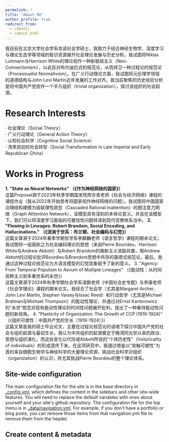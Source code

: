 ```yaml
---
permalink: /
title: "About Me"
author_profile: true
redirect_from: 
  - /about/
  - /about.html
---
```


我目前在北京大学社会学系攻读社会学硕士，我致力于结合神经生物学、深度学习与理论生态学等领域的智识资源展开社会理论发展与历史分析。我试图将Niklas Luhmann与Harrison White的理论视作一种新联结主义（Neo-Connectionism），以此反对布尔迪厄式的规范论，从而捍卫一种过程论的规范论（Processualist Normativism）。在广义行动理论方面，我试图将元伦理学领域的道德结构与John Levi Martin近年发展的工作对齐。我当前聚焦的历史经验分析是将中国共产党视作一个平凡组织（trivial organization），探讨该组织的社会起源。

Research Interests
======
· 社会理论（Social Theory） <br>
· 广义行动理论（General Action Theory） <br>
· 认知社会科学（Cognitive Social Science） <br>
· 清季民初的社会转型（Social Transformation in Late Imperial and Early Republican China）

Works in Progress
======
**1. "State as Neural Networks" （《作为神经网络的国家》）** <br>
这篇Proposal源于2023年秋季学期国发院邢亦青老师《社会与经济网络》课程的课程作业（我从2022年开始思考将国家视作神经网络的问题）。我试图将中国国家治理结构建模为级联理性疏忽（Cascaded Rational Inattention）的图注意力网络（Graph Atttention Network），该模型具有深刻的本体论意义。并且在该模型下，我们可以将深度学习面临的可置信性问题转译到现代官僚体系当中。
**2. "Flowing in Lineages: Robert Brandom, Social Encoding, and Hallucinations." （《流淌于世系：布兰顿、社会编码与幻觉》）** <br>
这篇文章源于2024年春季学期哲学系李麒麟老师《语言哲学》课程的期末论文。我试图将一组我称之为社会编码理论的思想（来自Pierre Bourideu、Harrison White与Andrew Abbott）与Robert Brandom的推断主义进路并置，用Andrew Abbott的过程论批评Bourdieu与Brandom思想中共存的康德式规范论。最后，我通过这种过程论规范论为大语言模型的幻觉现象赋予了新的意义。
3. "Agency: From Temporal Populism to _Aevum_ of Multiple Lineages" （《能动性：从时间民粹主义到多重世系的永世》）  <br>
这篇文章源于2024年秋季学期社会学系凌鹏老师《中国社会史专题》与李康老师《社会学理论》课程的期末论文。我综合了社会学（尤其是Margaret Archer, John Levi Martin, Stephen Vaisey与Issac Reed）和行动哲学（尤其是Michael Bratman与Michael Thompson）的能动性理论，并通过对Ernst Kantorowicz的“永世”观念对现有能动性理论的时间性问题展开批判，提出了一种看待能动性问题的新视角。
4. "Plasticity of Organization: The Growth of CCP (1919-1924)" （《组织可塑性：中国共产党的生长（1919-1924）》） <br>
这篇文章是我的硕士毕业论文，主要在过程论规范论的语境下探讨中国共产党的社会与组织起源与最初生长。我认为中共组织的起源奠定于晚清同光世以来的政治、思想与组织演化，而这些变化以代际或Abbott所说的“个体历史性”（historicality of individuals）的形成遗传下来。在这项研究中，我通过借鉴以“突触可塑性”为首的来自细胞生物学与神经科学的大量理论资源，挑战社会科学对组织（organization）的认识，并尤其挑战Pierre Bourdieu的整个理论体系。

Site-wide configuration
------
The main configuration file for the site is in the base directory in [_config.yml](https://github.com/academicpages/academicpages.github.io/blob/master/_config.yml), which defines the content in the sidebars and other site-wide features. You will need to replace the default variables with ones about yourself and your site's github repository. The configuration file for the top menu is in [_data/navigation.yml](https://github.com/academicpages/academicpages.github.io/blob/master/_data/navigation.yml). For example, if you don't have a portfolio or blog posts, you can remove those items from that navigation.yml file to remove them from the header. 

Create content & metadata
------
